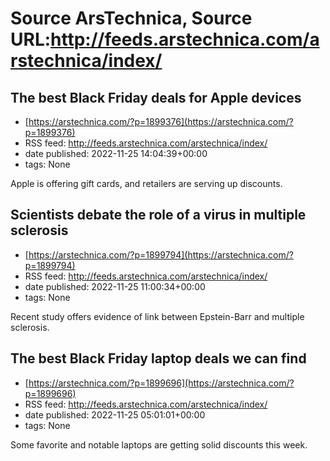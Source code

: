 # Source ArsTechnica, Source URL:http://feeds.arstechnica.com/arstechnica/index/

## The best Black Friday deals for Apple devices
 - [https://arstechnica.com/?p=1899376](https://arstechnica.com/?p=1899376)
 - RSS feed: http://feeds.arstechnica.com/arstechnica/index/
 - date published: 2022-11-25 14:04:39+00:00
 - tags: None

Apple is offering gift cards, and retailers are serving up discounts.

## Scientists debate the role of a virus in multiple sclerosis
 - [https://arstechnica.com/?p=1899794](https://arstechnica.com/?p=1899794)
 - RSS feed: http://feeds.arstechnica.com/arstechnica/index/
 - date published: 2022-11-25 11:00:34+00:00
 - tags: None

Recent study offers evidence of link between Epstein-Barr and multiple sclerosis.

## The best Black Friday laptop deals we can find
 - [https://arstechnica.com/?p=1899696](https://arstechnica.com/?p=1899696)
 - RSS feed: http://feeds.arstechnica.com/arstechnica/index/
 - date published: 2022-11-25 05:01:01+00:00
 - tags: None

Some favorite and notable laptops are getting solid discounts this week.

